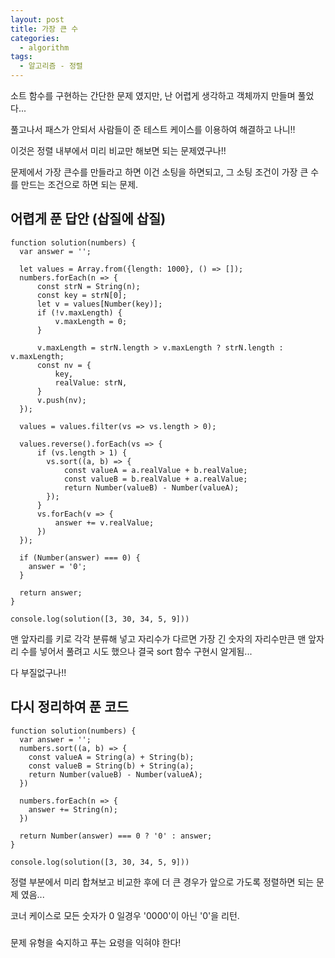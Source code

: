 ```yaml
---
layout: post
title: 가장 큰 수
categories:
  - algorithm
tags: 
  - 알고리즘 - 정렬
---
```

소트 함수를 구현하는 간단한 문제 였지만, 난 어렵게 생각하고 객체까지 만들며 풀었다...

풀고나서 패스가 안되서 사람들이 준 테스트 케이스를 이용하여 해결하고 나니!!

이것은 정렬 내부에서 미리 비교만 해보면 되는 문제였구나!!

문제에서 가장 큰수를 만들라고 하면 이건 소팅을 하면되고, 그 소팅 조건이 가장 큰 수를 만드는 조건으로 하면 되는 문제.

## 어렵게 푼 답안 (삽질에 삽질)
```
function solution(numbers) {
  var answer = '';
  
  let values = Array.from({length: 1000}, () => []);
  numbers.forEach(n => {
      const strN = String(n);
      const key = strN[0];
      let v = values[Number(key)];
      if (!v.maxLength) {
          v.maxLength = 0;
      }
      
      v.maxLength = strN.length > v.maxLength ? strN.length : v.maxLength;
      const nv = {
          key,
          realValue: strN,
      }
      v.push(nv);
  });
  
  values = values.filter(vs => vs.length > 0);

  values.reverse().forEach(vs => {
      if (vs.length > 1) {
        vs.sort((a, b) => {
            const valueA = a.realValue + b.realValue;
            const valueB = b.realValue + a.realValue;
            return Number(valueB) - Number(valueA);
        });
      }
      vs.forEach(v => {
          answer += v.realValue;
      })
  });

  if (Number(answer) === 0) {
    answer = '0';
  }

  return answer;
}

console.log(solution([3, 30, 34, 5, 9]))
```
맨 앞자리를 키로 각각 분류해 넣고 자리수가 다르면 가장 긴 숫자의 자리수만큰 맨 앞자리 수를 넣어서 풀려고 시도 했으나 결국 sort 함수 구현시 알게됨...

다 부질없구나!!


## 다시 정리하여 푼 코드
```
function solution(numbers) {
  var answer = '';
  numbers.sort((a, b) => {
    const valueA = String(a) + String(b);
    const valueB = String(b) + String(a);
    return Number(valueB) - Number(valueA);
  })

  numbers.forEach(n => {
    answer += String(n);
  })

  return Number(answer) === 0 ? '0' : answer;
}

console.log(solution([3, 30, 34, 5, 9]))
```
정렬 부분에서 미리 합쳐보고 비교한 후에 더 큰 경우가 앞으로 가도록 정렬하면 되는 문제 였음...

코너 케이스로 모든 숫자가 0 일경우 '0000'이 아닌 '0'을 리턴.

###
문제 유형을 숙지하고 푸는 요령을 익혀야 한다!
